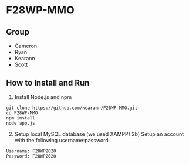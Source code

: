 # F28WP-MMO

## Group

- Cameron
- Ryan
- Kearann
- Scott

## How to Install and Run

1) Install Node.js and npm

```
git clone https://github.com/kearann/F28WP-MMO.git
cd F28WP-MMO
npm install
node app.js
```
2) Setup local MySQL database (we used XAMPP)
2b) Setup an account with the following username:password
```
Username: F28WP2020
Password: F28WP2020
```

